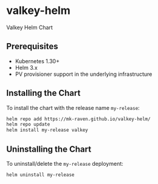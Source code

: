 # valkey-helm
Valkey Helm Chart

## Prerequisites

- Kubernetes 1.30+
- Helm 3.x
- PV provisioner support in the underlying infrastructure


## Installing the Chart

To install the chart with the release name `my-release`:

```bash
helm repo add https://mk-raven.github.io/valkey-helm/
helm repo update
helm install my-release valkey
```

## Uninstalling the Chart

To uninstall/delete the `my-release` deployment:

```bash
helm uninstall my-release

